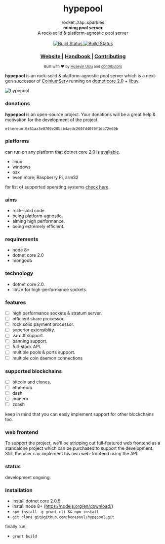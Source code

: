 <h1 align="center">hypepool</h1>

<div align="center">
  :rocket::zap::sparkles: 
</div>
<div align="center">
  <strong>mining pool server</strong>
</div>
<div align="center">
  A rock-solid & platform-agnostic pool server
</div>

<br />

<div align="center">
  <!-- Build Status -->
  <a href="https://circleci.com/gh/bonesoul/hypepool/tree/develop">
    <img src="https://circleci.com/gh/bonesoul/hypepool/tree/develop.svg?style=svg&circle-token=2de3caa01614f309bedc9a2e6f986008e9e7c3af"
      alt="Build Status" />
  </a>
  <!-- Documentation -->
  <a href="https://readthedocs.org/projects/coiniumserv/?badge=latest">
    <img src="https://readthedocs.org/projects/hypepool-book/badge/?version=latest"
      alt="Build Status" />
  </a> 
</div>

<div align="center">
  <h3>
    <a href="#">
      Website
    </a>
    <span> | </span>
    <a href="#">
      Handbook
    </a>
    <span> | </span>
    <a href="https://github.com/bonesoul/hypepool/blob/develop/CONTRIBUTING.md">
      Contributing
    </a>
  </h3>
</div>

<div align="center">
  <sub>Built with ❤︎ by
  <a href="https://github.com/bonesoul">Hüseyin Uslu</a> and
  <a href="https://github.com/bonesoul/hypepool/graphs/contributors">
    contributors
  </a>
</div>

**hypepool** is an rock-solid & platform-agnostic pool server which is a next-gen successor of [CoiniumServ](https://github.com/bonesoul/CoiniumServ) running on [dotnet core 2.0](https://github.com/dotnet/core) + [libuv](https://github.com/libuv/libuv).

![hypepool](https://image.ibb.co/cLaDKG/hypepool.png)

### donations

**hypepool** is an open-source project. Your donations will be a great help & motivation for the development of the project.

```
ethereum:0x61aa3e0709e20bcb4aedc2607d4070f1db72e69b
```

### platforms

can run on any platform that dotnet core 2.0 is [available](https://github.com/dotnet/core/blob/master/platforms.md).
* linux
* windows
* osx
* even more; Raspberry Pi, arm32

for list of supported operating systems [check here](https://github.com/dotnet/core/blob/master/release-notes/2.0/2.0-supported-os.md).

### aims

* rock-solid code.
* being platform-agnostic.
* aiming high performance.
* being extremely efficient.

### requirements

* node 8+
* dotnet core 2.0
* mongodb

### technology

* dotnet core 2.0.
* libUV for high-performance sockets.

### features

- [ ] high performance sockets & stratum server.
- [ ] efficient share processor.
- [ ] rock solid payment processor.      
- [ ] superior extensiblity.
- [ ] vardiff support.
- [ ] banning support.
- [ ] full-stack API.
- [ ] multiple pools & ports support.
- [ ] multiple coin daemon connections

### supported blockchains

- [ ] bitcoin and clones.
- [ ] ethereum
- [ ] dash
- [ ] monero
- [ ] zcash

keep in mind that you can easly implement support for other blockchains too.

### web frontend

To support the project, we'll be stripping out full-featured web frontend as a standalone project which can be purchased to support the development. Still, the user can implement his own web-frontend using the API.

### status

development ongoing.

### installation

* install dotnet core 2.0.5.
* install node 8+ (https://nodejs.org/en/download/)
* `npm install -g grunt-cli && npm install`
* `git clone git@github.com:bonesoul/hypepool.git`

finally run;
* `grunt build`
